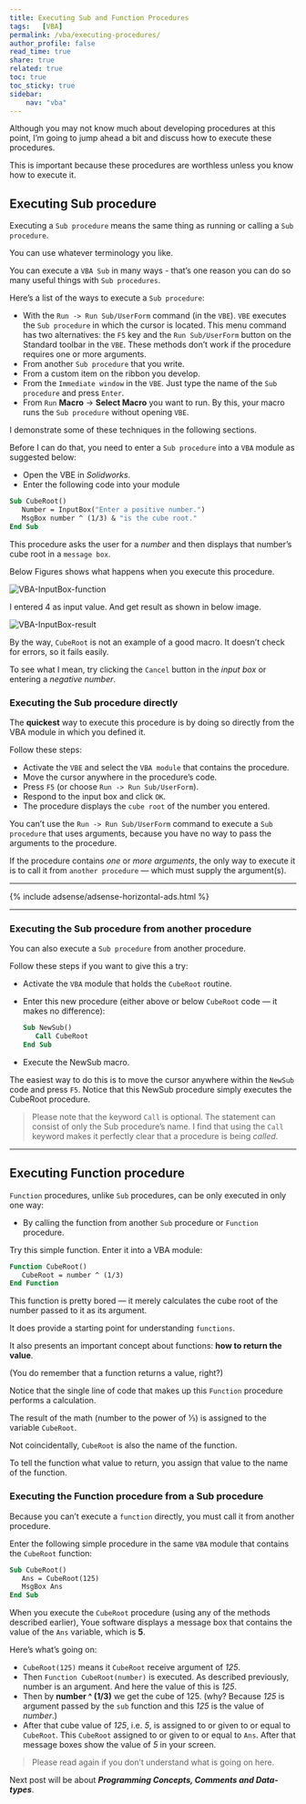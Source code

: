 ```yaml
---
title: Executing Sub and Function Procedures
tags:   [VBA]
permalink: /vba/executing-procedures/
author_profile: false
read_time: true
share: true
related: true
toc: true
toc_sticky: true
sidebar:
    nav: "vba"
---
```


Although you may not know much about developing procedures at this point, I’m going to jump ahead a bit and discuss how to execute these procedures. 

This is important because these procedures are worthless unless you know how to execute it.

## Executing Sub procedure

Executing a `Sub procedure` means the same thing as running or calling a `Sub procedure`. 

You can use whatever terminology you like.

You can execute a `VBA Sub` in many ways - that’s one reason you can do so many useful things with `Sub procedures`. 

Here’s a list of the ways to execute a `Sub procedure`:

* With the `Run -> Run Sub/UserForm` command (in the `VBE`). `VBE` executes the `Sub procedure` in which the cursor is located. This menu command has two alternatives: the `F5` key and the `Run Sub/UserForm` button on the Standard toolbar in the `VBE`. These methods don’t work if the procedure requires one or more arguments.
* From another `Sub procedure` that you write.
* From a custom item on the ribbon you develop.
* From the `Immediate window` in the `VBE`. Just type the name of the `Sub procedure` and press `Enter`.
* From `Run` **Macro** -> **Select Macro** you want to run. By this, your macro runs the `Sub procedure` without opening `VBE`.

I demonstrate some of these techniques in the following sections. 

Before I can do that, you need to enter a `Sub procedure` into a `VBA` module as suggested below:

* Open the VBE in *Solidworks*.
* Enter the following code into your module

```vb showLineNumbers
Sub CubeRoot()
   Number = InputBox("Enter a positive number.")
   MsgBox number ^ (1/3) & "is the cube root."
End Sub
```

This procedure asks the user for a *number* and then displays that number’s cube root in a `message box`. 

Below Figures shows what happens when you execute this procedure.

![VBA-InputBox-function](/assets/vba-images/VBA_Sub_and_Function_Procedure/1.VBA_InputBox_function.PNG)

I entered 4 as input value. And get result as shown in below image.

![VBA-InputBox-result](/assets/vba-images/VBA_Sub_and_Function_Procedure/2.Displaying_the_cube_root_of_a_number_via_MsgBox.PNG)

By the way, `CubeRoot` is not an example of a good macro. It doesn’t check for errors, so it fails easily. 

To see what I mean, try clicking the `Cancel` button in the *input box* or entering a *negative number*.

### Executing the Sub procedure directly

The **quickest** way to execute this procedure is by doing so directly from the VBA module in which you defined it. 

Follow these steps:

* Activate the `VBE` and select the `VBA module` that contains the procedure.
* Move the cursor anywhere in the procedure’s code.
* Press `F5` (or choose `Run -> Run Sub/UserForm`).
* Respond to the input box and click `OK`.
* The procedure displays the `cube root` of the number you entered.

You can’t use the `Run -> Run Sub/UserForm` command to execute a `Sub procedure` that uses arguments, because you have no way to pass the arguments to the procedure. 

If the procedure contains *one* or *more arguments*, the only way to execute it is to call it from `another procedure` — which must supply the argument(s).

---

{% include adsense/adsense-horizontal-ads.html %}

---

### Executing the Sub procedure from another procedure

You can also execute a `Sub procedure` from another procedure. 

Follow these steps if you want to give this a try:

* Activate the `VBA` module that holds the `CubeRoot` routine.
* Enter this new procedure (either above or below `CubeRoot` code — it makes no difference):

   ```vb showLineNumbers
   Sub NewSub()
      Call CubeRoot
   End Sub
   ```  

* Execute the NewSub macro.

The easiest way to do this is to move the cursor anywhere within the `NewSub` code and press `F5`. 
Notice that this NewSub procedure simply executes the CubeRoot procedure.

> Please note that the keyword `Call` is optional. The statement can consist of only the Sub procedure’s name. I find that using the `Call` keyword makes it perfectly clear that a procedure is being *called*.

---

## Executing Function procedure

`Function` procedures, unlike `Sub` procedures, can be only executed in only one way:

* By calling the function from another `Sub` procedure or `Function` procedure.

Try this simple function. Enter it into a VBA module:

```vb showLineNumbers
Function CubeRoot()
   CubeRoot = number ^ (1/3)
End Function
```

This function is pretty bored — it merely calculates the cube root of the number passed to it as its argument. 

It does provide a starting point for understanding `functions`. 

It also presents an important concept about functions: **how to return the value**. 

(You do remember that a function returns a value, right?)

Notice that the single line of code that makes up this `Function` procedure performs a calculation. 

The result of the math (number to the power of 1⁄3) is assigned to the variable `CubeRoot`. 

Not coincidentally, `CubeRoot` is also the name of the function. 

To tell the function what value to return, you assign that value to the name of the function.

### Executing the Function procedure from a Sub procedure

Because you can’t execute a `function` directly, you must call it from another procedure. 

Enter the following simple procedure in the same `VBA` module that contains the `CubeRoot` function:

```vb showLineNumbers
Sub CubeRoot()
   Ans = CubeRoot(125)
   MsgBox Ans
End Sub
```

When you execute the `CubeRoot` procedure (using any of the methods described earlier), Youe software displays a message box that contains the value of the `Ans` variable, which is **5**.

Here’s what’s going on:

* `CubeRoot(125)` means it `CubeRoot` receive argument of *125*.
* Then `Function CubeRoot(number)` is executed. As described previously, number is an argument. And here the value of this is *125*.
* Then by **number ^ (1/3)** we get the cube of 125. (why? Because *125* is argument passed by the `sub` function and this *125* is the value of *number*.)
* After that cube value of *125*, i.e. *5*, is assigned to or given to or equal to `CubeRoot`. This `CubeRoot` assigned to or given to or equal to `Ans`. After that message boxes show the value of *5* in your screen.

> Please read again if you don’t understand what is going on here.

Next post will be about ***Programming Concepts, Comments and Data-types***.
